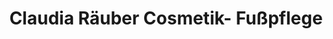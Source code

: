 ---
title: "Claudia Räuber Cosmetik- Fußpflege"
url: /edingen-neckarhausen/claudia-raeuber-cosmetik-fusspflege/
shop: Kosmetik
---